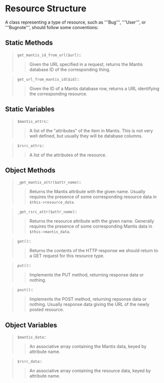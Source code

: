 # Resource Structure #

A class representing a type of resource, such as '''Bug''', '''User''', or '''Bugnote''', should follow some conventions:

## Static Methods ##

> `get_mantis_id_from_url($url)`::
> > Given the URL specified in a request, returns the Mantis database ID of the corresponding thing.

> `get_url_from_mantis_id($id)`::
> > Given the ID of a Mantis database row, returns a URL identifying the corresponding resource.

## Static Variables ##


> `$mantis_attrs`::
> > A list of the "attributes" of the item in Mantis.  This is not very well defined, but usually they will be database columns.

> `$rsrc_attrs`::
> > A list of the attributes of the resource.

## Object Methods ##


> `_get_mantis_attr($attr_name)`::
> > Returns the Mantis attribute with the given name.  Usually requires the presence of some corresponding resource data in `$this->resource_data`.

> `_get_rsrc_attr($attr_name)`::
> > Returns the resource attribute with the given name.  Generally requires the presence of some corresponding Mantis data in `$this->mantis_data`.

> `get()`::
> > Returns the contents of the HTTP response we should return to a GET request for this resource type.

> `put()`::
> > Implements the PUT method, returning response data or nothing.

> `post()`::
> > Implements the POST method, returning repsonse data or nothing.  Usually response data giving the URL of the newly posted resource.

## Object Variables ##


> `$mantis_data`::
> > An associative array containing the Mantis data, keyed by attribute name.

> `$rsrc_data`::
> > An associative array containing the resource data, keyed by attribute name.